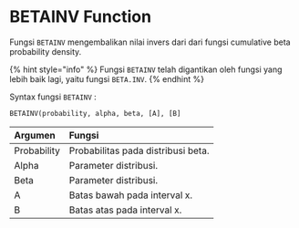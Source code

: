 # BETAINV Function

Fungsi `BETAINV` mengembalikan nilai invers dari dari fungsi cumulative beta probability density.

{% hint style="info" %}
Fungsi `BETAINV` telah digantikan oleh fungsi yang lebih baik lagi, yaitu fungsi `BETA.INV`.
{% endhint %}

Syntax fungsi `BETAINV` :

```text
BETAINV(probability, alpha, beta, [A], [B]
```

| Argumen | Fungsi |
| :--- | :--- |
| Probability | Probabilitas pada distribusi beta. |
| Alpha | Parameter distribusi. |
| Beta | Parameter distribusi. |
| A | Batas bawah pada interval x. |
| B | Batas atas pada interval x. |

